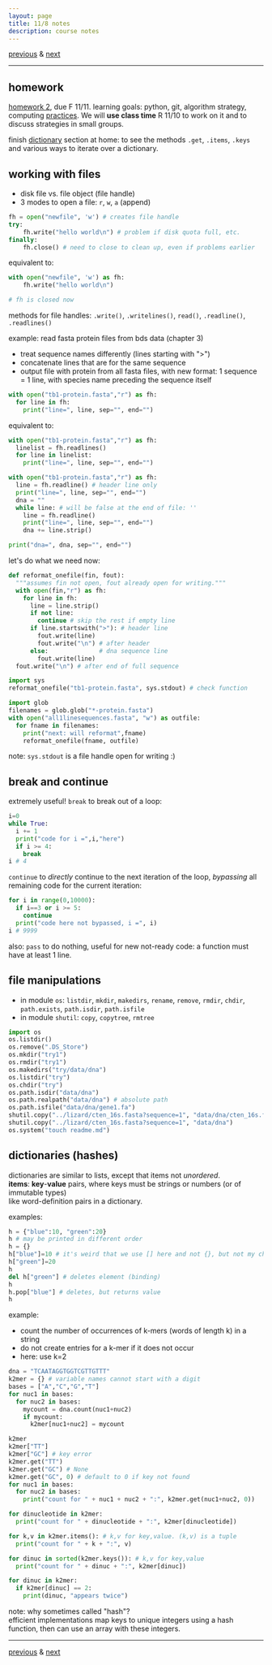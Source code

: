 ```yaml
---
layout: page
title: 11/8 notes
description: course notes
---
```

[previous](notes1103.html) & [next](notes1110.html)

---

## homework

[homework 2](https://github.com/UWMadison-computingtools/coursedata/tree/master/hw2-datamerge), due F 11/11. learning goals: python, git, algorithm strategy, computing
[practices](http://cecileane.github.io/computingtools/pages/notes0906.html#best-practices).
We will **use class time** R 11/10 to work on it
and to discuss strategies in small groups.

finish [dictionary](#dictionaries-hashes) section at home:
to see the methods `.get`, `.items`, `.keys` and various ways to iterate
over a dictionary.


## working with files

- disk file vs. file object (file handle)
- 3 modes to open a file: `r`, `w`, `a` (append)

```python
fh = open("newfile", 'w') # creates file handle
try:
    fh.write("hello world\n") # problem if disk quota full, etc.
finally:
    fh.close() # need to close to clean up, even if problems earlier
```

equivalent to:

```python
with open("newfile", 'w') as fh:
    fh.write("hello world\n")

# fh is closed now
```

methods for file handles: `.write()`, `.writelines()`,
`read()`, `.readline()`, `.readlines()`

example: read fasta protein files from bds data (chapter 3)

- treat sequence names differently (lines starting with ">")
- concatenate lines that are for the same sequence
- output file with protein from all fasta files, with new format:
1 sequence = 1 line, with species name preceding the sequence itself

```python
with open("tb1-protein.fasta","r") as fh:
  for line in fh:
    print("line=", line, sep="", end="")
```

equivalent to:

```python
with open("tb1-protein.fasta","r") as fh:
  linelist = fh.readlines()
  for line in linelist:
    print("line=", line, sep="", end="")

with open("tb1-protein.fasta","r") as fh:
  line = fh.readline() # header line only
  print("line=", line, sep="", end="")
  dna = ""
  while line: # will be false at the end of file: ''
    line = fh.readline()
    print("line=", line, sep="", end="")
    dna += line.strip()

print("dna=", dna, sep="", end="")
```

let's do what we need now:

```python
def reformat_onefile(fin, fout):
  """assumes fin not open, fout already open for writing."""
  with open(fin,"r") as fh:
    for line in fh:
      line = line.strip()
      if not line:
        continue # skip the rest if empty line
      if line.startswith(">"): # header line
        fout.write(line)
        fout.write("\n") # after header
      else:              # dna sequence line
        fout.write(line)
  fout.write("\n") # after end of full sequence

import sys
reformat_onefile("tb1-protein.fasta", sys.stdout) # check function

import glob
filenames = glob.glob("*-protein.fasta")
with open("all1linesequences.fasta", "w") as outfile:
  for fname in filenames:
    print("next: will reformat",fname)
    reformat_onefile(fname, outfile)
```

note: `sys.stdout` is a file handle open for writing :)

## break and continue

extremely useful!
`break` to break out of a loop:

```python
i=0
while True:
  i += 1
  print("code for i =",i,"here")
  if i >= 4:
    break
i # 4
```

`continue` to *directly* continue to the next iteration of the loop,
*bypassing* all remaining code for the current iteration:

```python
for i in range(0,10000):
  if i==3 or i >= 5:
    continue
  print("code here not bypassed, i =", i)
i # 9999
```

also: `pass` to do nothing, useful for new not-ready code: a function
must have at least 1 line.

## file manipulations

- in module `os`: `listdir`, `mkdir`, `makedirs`, `rename`, `remove`, `rmdir`,
  `chdir`, `path.exists`, `path.isdir`, `path.isfile`
- in module `shutil`: `copy`, `copytree`, `rmtree`

```python
import os
os.listdir()
os.remove(".DS_Store")
os.mkdir("try1")
os.rmdir("try1")
os.makedirs("try/data/dna")
os.listdir("try")
os.chdir("try")
os.path.isdir("data/dna")
os.path.realpath("data/dna") # absolute path
os.path.isfile("data/dna/gene1.fa")
shutil.copy("../lizard/cten_16s.fasta?sequence=1", "data/dna/cten_16s.fa")
shutil.copy("../lizard/cten_16s.fasta?sequence=1", "data/dna")
os.system("touch readme.md")
```

## dictionaries (hashes)

dictionaries are similar to lists, except that items not *unordered*.  
**items**: **key**-**value** pairs, where keys must be strings or numbers
(or of immutable types)  
like word-definition pairs in a dictionary.

examples:

```python
h = {"blue":10, "green":20}
h # may be printed in different order
h = {}
h["blue"]=10 # it's weird that we use [] here and not {}, but not my choice
h["green"]=20
h
del h["green"] # deletes element (binding)
h
h.pop["blue"] # deletes, but returns value
h
```

<!--
import random
dna = ""
for i in range(20):
  dna += random.choice(["A","C","G","T"])
-->

example:

- count the number of occurrences of k-mers (words of length k) in a string
- do not create entries for a k-mer if it does not occur
- here: use k=2

```python
dna = "TCAATAGGTGGTCGTTGTTT"
k2mer = {} # variable names cannot start with a digit
bases = ["A","C","G","T"]
for nuc1 in bases:
  for nuc2 in bases:
    mycount = dna.count(nuc1+nuc2)
    if mycount:
      k2mer[nuc1+nuc2] = mycount

k2mer
k2mer["TT"]
k2mer["GC"] # key error
k2mer.get("TT")
k2mer.get("GC") # None
k2mer.get("GC", 0) # default to 0 if key not found
for nuc1 in bases:
  for nuc2 in bases:
    print("count for " + nuc1 + nuc2 + ":", k2mer.get(nuc1+nuc2, 0))

for dinucleotide in k2mer:
  print("count for " + dinucleotide + ":", k2mer[dinucleotide])

for k,v in k2mer.items(): # k,v for key,value. (k,v) is a tuple
  print("count for " + k + ":", v)

for dinuc in sorted(k2mer.keys()): # k,v for key,value
  print("count for " + dinuc + ":", k2mer[dinuc])

for dinuc in k2mer:
  if k2mer[dinuc] == 2:
    print(dinuc, "appears twice")
```

note: why sometimes called "hash"?  
efficient implementations map keys to unique integers using a hash function,
then can use an array with these integers.

---
[previous](notes1103.html) & [next](notes1110.html)
